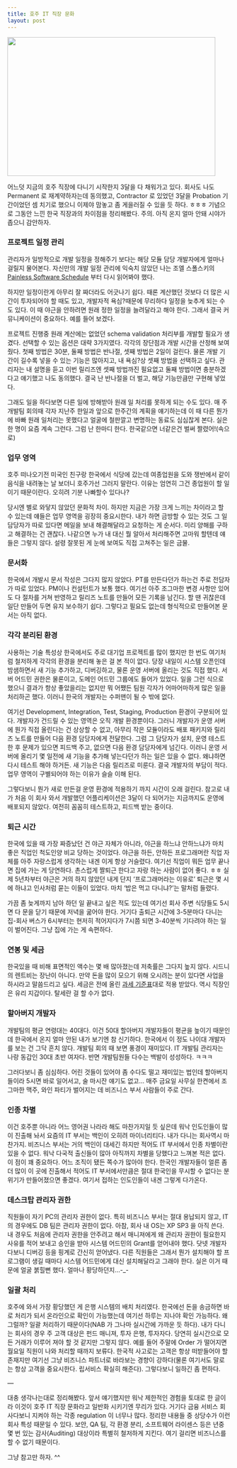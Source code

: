 ```yaml
---
title: 호주 IT 직장 문화
layout: post
---
```

<div id="toc"></div>
<img src="http://w12ard.github.io/wp-content/uploads/1/cfile6.uf.14474D0C4AE2CDE5488CD0.jpg" width="470" height="313" alt="" filename="cfile6.uf.14474D0C4AE2CDE5488CD0.jpg" filemime="" />
  
어느덧 지금의 호주 직장에 다니기 시작한지 3달을 다 채워가고 있다. 회사도 나도 Permanent 로 재계약하자는데 동의했고, Contractor 로 있었던 3달을 Probation 기간이었던 셈 치기로 했으니 이제야 맘놓고 좀 게을러질 수 있을 듯 하다. ㅎㅎㅎ 기념으로 그동안 느낀 한국 직장과의 차이점을 정리해봤다. 주의. 아직 온지 얼마 안돼 시야가 좁으니 감안하자. 

### 프로젝트 일정 관리 ###

관리자가 일방적으로 개발 일정을 정해주기 보다는 해당 모듈 담당 개발자에게 얼마나 걸릴지 물어본다. 자신만의 개발 일정 관리에 익숙치 않았던 나는 조엘 스폴스키의 <a title="[http://www.joelonsoftware.com/articles/fog0000000245.html]로 이동합니다." target="_blank" href="http://www.joelonsoftware.com/articles/fog0000000245.html">Painless Software Schedule</a> 부터 다시 읽어봐야 했다.

하지만 일정이란게 아무리 잘 짜더라도 어긋나기 쉽다. 때론 계산했던 것보다 더 많은 시간이 투자되어야 할 때도 있고, 개발자적 욕심?때문에 무리하다 일정을 늦추게 되는 수도 있다. 이 때 야근을 안하려면 원래 정한 일정을 늘려달라고 해야 한다. 그래서 결국 커뮤니케이션이 중요하다. 예를 들어 보겠다. 

프로젝트 진행중 원래 계산에는 없었던 schema validation 처리부를 개발할 필요가 생겼다. 선택할 수 있는 옵션은 대략 3가지였다. 각각의 장단점과 개발 시간을 산정해 보여줬다. 첫째 방법은 30분, 둘째 방법은 반나절, 셋째 방법은 2일이 걸린다. 물론 개발 기간이 길수록 넣을 수 있는 기능은 많아지고, 내 욕심?상 셋째 방법을 선택하고 싶다. 관리자는 내 설명을 듣고 이번 릴리즈엔 셋째 방법까진 필요없고 둘째 방법이면 충분하겠다고 얘기했고 나도 동의했다. 결국 난 반나절을 더 벌고, 해당 기능만큼만 구현해 넣었다.&nbsp; 

그래도 일을 하다보면 다른 일에 방해받아 원래 일 처리를 못하게 되는 수도 있다. 매 주 개발팀 회의때 각자 지난주 한일과 앞으로 한주간의 계획을 얘기하는데 이 때 다른 뭔가에 바빠 원래 일처리는 못했다고 얼굴에 철판깔고 변명하는 동료도 심심찮게 본다. 실은 한 명이 요즘 계속 그런다. 그럼 난 한마디 한다. 한국같으면 너같은건 벌써 짤렸어!(속으로)

### 업무 영역 ###

호주 떠나오기전 미국인 친구랑 한국에서 식당에 갔는데 여종업원을 도와 쟁반에서 같이 음식을 내려놓는 날 보더니 호주가선 그러지 말란다. 이유는 엄연히 그건 종업원이 할 일이기 때문이란다. 오히려 기분 나빠할수 있다나? 

당시엔 별로 와닿지 않았던 문화적 차이. 하지만 지금은 가장 크게 느끼는 차이라고 할 수 있는데 얘들은 업무 영역을 굉장히 중요시한다. 내가 하면 금방할 수 있는 것도 그 일 담당자가 따로 있다면 메일을 보내 해결해달라고 요청하는 게 순서다. 미리 양해를 구하고 해결하는 건 괜찮다. 나같으면 누가 내 대신 뭘 알아서 처리해주면 고마워 할텐데 얘들은 그렇지 않다. 설령 잘못된 게 눈에 보여도 직접 고쳐주는 일은 금물.

### 문서화 ###

한국에서 개발시 문서 작성은 그다지 많지 않았다. PT를 만든다던가 하는건 주로 전담자가 따로 있었다. PM이나 컨설턴트가 보통 했다. 여기선 아주 조그마한 변경 사항만 있어도 다 절차를 거쳐 반영하고 릴리즈 노트를 만들어 모든 기록을 남긴다. 할 땐 귀찮은데 일단 만들어 두면 유지 보수하기 쉽다. 그렇다고 필요도 없는데 형식적으로 만들어본 문서는 아직 없다. 

### 각각 분리된 환경 ###

사용하는 기술 특성상 한국에서도 주로 대기업 프로젝트를 많이 했지만 한 번도 여기처럼 철저하게 각각의 환경을 분리해 놓은 걸 본 적이 없다. 당장 내일이 시스템 오픈인데 밤샘하면서 새 기능 추가하고, 디버깅하고, 물론 운영 서버에 올리는 것도 직접 했다. 서버 어드민 권한은 물론이고, 도메인 어드민 그룹에도 들어가 있었다. 일을 그런 식으로 했으니 결과가 항상 좋았을리는 없지만 뭐 어쨌든 팀원 각자가 어마어마하게 많은 일을 처리하곤 했다. 이러니 한국의 개발자는 수퍼맨이 될 수 밖에 없다.

여기선 Development, Integration, Test, Staging, Production 환경이 구분되어 있다. 개발자가 건드릴 수 있는 영역은 오직 개발 환경뿐이다. 그러니 개발자가 운영 서버에 뭔가 직접 올린다는 건 상상할 수 없고, 아무리 작은 모듈이라도 배포 패키지와 릴리즈 노트를 만들어 다음 환경 담당자에게 전달한다. 그럼 그 담당자가 설치, 운영 테스트한 후 문제가 있으면 피드백 주고, 없으면 다음 환경 담당자에게 넘긴다. 이러니 운영 서버에 올리기 몇 일전에 새 기능을 추가해 넣는다던가 하는 일은 있을 수 없다. 왜냐하면 다시 테스트 해야 하거든. 새 기능은 다음 릴리즈로 미룬다. 결국 개발자의 부담이 적다. 업무 영역이 구별되어야 하는 이유가 슬슬 이해 된다. 

그렇다보니 뭔가 새로 만든걸 운영 환경에 적용하기 까지 시간이 오래 걸린다. 참고로 내가 처음 이 회사 와서 개발했던 어플리케이션은 3달이 다 되어가는 지금까지도 운영에 배포되지 않았다. 여전히 꼼꼼히 테스트하고, 피드백 받는 중이다. 

### 퇴근 시간 ###

한국에 있을 때 가장 짜증났던 건 야근 자체가 아니라, 야근을 하느냐 안하느냐가 마치 좋은 직업인 척도인양 비교 당하는 것이었다. 야근을 하든, 안하든 프로그래머란 직업 자체를 아주 자랑스럽게 생각하는 내겐 이게 항상 거슬렸다. 여기선 직업이 뭐든 업무 끝나면 집에 가는 게 당연하다. 촌스럽게 짤퇴근 한다고 자랑 하는 사람이 없어 좋다. ㅎㅎ 실제 5년차부터 야근은 거의 하지 않았던 내게 단지 &#8216;프로그래머라는 이유로&#8217; 퇴근은 몇 시에 하냐고 인사처럼 묻는 이들이 있었다. 마치 &#8216;밥은 먹고 다니냐?&#8217;는 말처럼 들렸다. 

가끔 좀 늦게까지 남아 하던 일 끝내고 싶은 적도 있는데 여기선 회사 주변 식당들도 5시면 다 문을 닫기 때문에 저녁을 굶어야 한다. 거기다 출퇴근 시간에 3-5분마다 다니는 집-회사 버스가 6시부터는 현저히 적어지다가 7시쯤 되면 3-40분씩 기다려야 하는 일이 벌어진다. 그냥 집에 가는 게 속편하다. 

### 연봉 및 세금 ###

한국있을 때 비해 표면적인 액수는 몇 배 많아졌는데 저축률은 그다지 높지 않다. 시드니의 렌트비는 장난이 아니다. 만약 돈을 많이 모으기 위해 오시려는 분이 있다면 사업을 하시라고 말씀드리고 싶다. 세금은 전에 올린 <a title="[http://ahkim.com/entry/%ED%98%B8%EC%A3%BC-%EA%B3%BC%EC%84%B8-%EA%B8%B0%EC%A4%80%ED%91%9C]로 이동합니다." target="_self" href="http://ahkim.com/entry/%ED%98%B8%EC%A3%BC-%EA%B3%BC%EC%84%B8-%EA%B8%B0%EC%A4%80%ED%91%9C">과세 기준표</a>대로 적용 받았다. 역시 직장인은 유리 지갑이다. 탈세란 걸 할 수가 없다. 

### 할아버지 개발자 ###

개발팀의 평균 연령대는 40대다. 이건 50대 할아버지 개발자들이 평균을 높이기 때문인데 한국에서 온지 얼마 안된 내가 보기엔 참 신기하다. 한국에서 이 정도 나이대 개발자를 보는 건 그닥 흔치 않다. 개발팀 회의 때 보면 풍경이 재미있다. IT 개발팀 관리자는 나랑 동갑인 30대 초반 여자다. 반면 개발팀원들 다수는 백발이 성성하다. ㅋㅋㅋ 

그러다보니 좀 심심하다. 어린 것들이 있어야 좀 수다도 떨고 재미있는 법인데 할아버지들이라 5시면 바로 일어서고, 술 마시잔 얘기도 없고&#8230; 매주 금요일 사무실 한켠에서 조그마한 맥주, 와인 파티가 벌어지는 데 비즈니스 부서 사람들이 주로 간다. 

### 인종 차별 ###

이건 호주뿐 아니라 어느 영어권 나라라 해도 마찬가지일 듯 싶은데 워낙 인도인들이 많이 진출해 놔서 요즘의 IT 부서는 백인이 오히려 마이너리티다. 내가 다니는 회사역시 마찬가지. 비즈니스 부서는 거의 백인이 대세긴 하지만 적어도 IT 부서에서 인종 차별이란 있을 수 없다. 워낙 다국적 출신들이 많아 아직까지 차별을 당했다고 느껴본 적은 없다. 이 점이 꽤 중요하다. 어느 조직이 됐든 쪽수가 많아야 한다. 한국인 개발자들이 얼른 좀 더 많이 이 곳에 진출해서 적어도 IT 부서에서만큼은 절대 한국인을 무시할 수 없다는 분위기가 만들어졌으면 좋겠다. 여기서 접하는 인도인들이 내겐 그렇게 다가온다.

### 데스크탑 관리자 권한 ###

직원들이 자기 PC의 관리자 권한이 없다. 특히 비즈니스 부서는 절대 용납되지 않고, IT 의 경우에도 DB 팀은 관리자 권한이 없다. 아참, 회사 내 OS는 XP SP3 을 아직 쓴다. 내 경우도 처음에 관리자 권한을 안주려고 해서 매니져에게 왜 관리자 권한이 필요한지 사유를 적어 보내고 승인을 받아 시스템 어드민의 Grant를 얻어내야 했다. 닷넷 개발자다보니 디버깅 등을 핑계로 간신히 얻어냈다. 다른 직원들은 그래서 뭔가 설치해야 할 프로그램이 생길 때마다 시스템 어드민에게 대신 설치해달라고 그래야 한다. 실은 이거 때문에 얼굴 붉힐뻔 했다. 얼마나 황당하던지&#8230;-_-

### 일괄 처리 ###

호주에 와서 가장 황당했던 게 은행 시스템의 배치 처리였다. 한국에선 돈을 송금하면 바로 처리가 되서 온라인으로 확인이 가능했는데 여기선 하루는 지나야 확인 가능하다. 왜 그럴까? 일괄 처리하기 때문이다(NAB 가 그나마 실시간에 가까운 듯 하다). 내가 다니는 회사의 경우 주 고객 대상은 펀드 매니져, 투자 은행, 투자자다. 당연히 실시간으로 모든 거래가 이루어 져야 할 것 같지만 그렇지 않다. 예를 들어 주말에 Order 가 떨어지면 월요일 직원이 나와 처리할 때까지 보류다. 한국적 사고로는 고객은 항상 떠받들어야 할 존재지만 여기선 그냥 비즈니스 파트너로 바라보는 경향이 강하다(물론 여기서도 말로는 항상 고객을 중요시한다. 립서비스 확실히 해준다). 그렇다보니 일하긴 좀 편하다. 

&#8212; 

대충 생각나는대로 정리해봤다. 앞서 얘기했지만 워낙 제한적인 경험을 토대로 한 글이라 이것이 호주 IT 직장 문화라고 일반화 시키기엔 무리가 있다. 거기다 금융 서비스 회사다보니 지켜야 하는 각종 regulation 이 너무나 많다. 정리한 내용들 중 상당수가 이런 회사 특성 때문일 수 있다. 보안, QA 팀, 각 환경 분리, 소프트웨어 라이센스 등은 년중 몇 번 있는 감사(Auditing) 대상이라 특별히 철저하게 지킨다. 여기 걸리면 비즈니스를 할 수 없기 때문이다. 

그냥 참고만 하자. ^^
